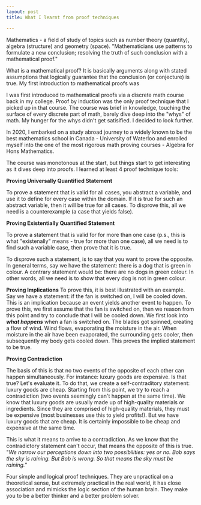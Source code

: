 ```yaml
--- 
layout: post
title: What I learnt from proof techniques

---
```


Mathematics - a field of study of topics such as number theory (quantity), algebra (structure) and geometry (space). "Mathematicians use patterns to formulate a new conclusion; resolving the truth of such conclusion with a mathematical proof."

What is a mathematical proof? It is basically arguments along with stated assumptions that logically guarantee that the conclusion (or conjecture) is true. My first introduction to mathematical proofs was 

I was first introduced to mathematical proofs via a discrete math course back in my college. Proof by induction was the only proof technique that I picked up in that course. The course was brief in knowledge, touching the surface of every discrete part of math, barely dive deep into the "whys" of math. My hunger for the whys didn't get satisified. I decided to look further. 

In 2020, I embarked on a study abroad journey to a widely known to be the best mathematics school in Canada - University of Waterloo and enrolled myself into the one of the most rigorous math proving courses - Algebra for Hons Mathematics. 

The course was monotonous at the start, but things start to get interesting as it dives deep into proofs. I learned at least 4 proof technique tools:

**Proving Universally Quantified Statement**

To prove a statement that is valid for all cases, you abstract a variable, and use it to define for every case within the domain. If it is true for such an abstract variable, then it will be true for all cases. To disprove this, all we need is a counterexample (a case that yields false).

**Proving Existentially Quantified Statement**



To prove a statement that is valid for for more than one case (p.s., this is what "existenally" means - true for more than one case), all we need is to find such a variable case, then prove that it is true. 

To disprove such a statement, is to say that you want to prove the opposite. In general terms, say we have the statement: there is a dog that is green in colour. A contrary statement would be: there are no dogs in green colour. In other words, all we need is to show that every dog is not in green colour. 

**Proving Implications**
To prove this, it is best illustrated with an example. Say we have a statement: if the fan is switched on, I will be cooled down. This is an implication because an event yields another event to happen. To prove this, we first assume that the fan is switched on, then we reason from this point and try to conclude that I will be cooled down. We first look into ***what happens*** when a fan is switched on. The blades got spinned, creating a flow of wind. Wind flows, evaporating the moisture in the air. When moisture in the air have been evaporated, the surrounding gets cooler, then subsequently my body gets cooled down. This proves the implied statement to be true. 

**Proving Contradiction**

The basis of this is that no two events of the opposite of each other can happen simultaneously. For instance: luxury goods are expensive. Is that true? Let's evaluate it. To do that, we create a self-contraditory statement: luxury goods are cheap. Starting from this point, we try to reach a contradiction (two events seemingly can't happen at the same time). We know that luxury goods are usually made up of high-quality materials or ingredients. Since they are comprised of high-quality materials, they must be expensive (most businesses use this to yield profits!). But we have luxury goods that are cheap. It is certainly impossible to be cheap and expensive at the same time. 

This is what it means to arrive to a contradiction. As we know that the contradictory statement can't occur, that means the opposite of this is true. "*We narrow our perceptions down into two possibilities: yes or no. Bob says the sky is raining. But Bob is wrong. So that means the sky must be raining."* 

Four simple and logical proof techniques. They are unpractical on a theoretical sense, but extremely practical in the real world, it has close association and mimicks the logic section of the human brain. They make you to be a better thinker and a better problem solver.
